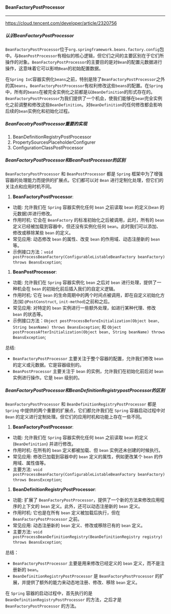 #### BeanFactoryPostProcessor

---

https://cloud.tencent.com/developer/article/2320756

##### 认识BeanFactoryPostProcessor

`BeanFactoryPostProcessor`位于`org.springframework.beans.factory.config`包中。与`BeanPostProcessor`有相似的核心逻辑，但它们之间的主要区别在于它们所操作的对象。`BeanFactoryPostProcessor`的主要目的是对`Bean`的配置元数据进行操作，这意味着它可以影响`Bean`的初始配置数据。

在`Spring IoC`容器实例化`beans`之前，特别是除了`BeanFactoryPostProcessor`之外的其`beans`，`BeanFactoryPostProcessor`有权利修改这些`beans`的配置。在`Spring`中，所有的`beans`在被完全实例化之前都是以`BeanDefinition`的形式存在的。`BeanFactoryPostProcessor`为我们提供了一个机会，使我们能够在`bean`完全实例化之前调整和修改这些`BeanDefinition`。对`BeanDefinition`的任何修改都会影响后续的`bean`实例化和初始化过程。

##### BeanFacotryPostProcessor重要的实现

1. BeanDefinitionRegistryPostProcessor
2. PropertySourcesPlaceholderConfigurer
3. ConfigurationClassPostProcessor

##### BeanFactoryPostProcessor和BeanPostProcessor的区别

`BeanFactoryPostProcessor` 和 `BeanPostProcessor` 都是 `Spring` 框架中为了增强容器的处理能力而提供的扩展点。它们都可以对 `Bean` 进行定制化处理，但它们的关注点和应用时机不同。

1. **BeanFactoryPostProcessor**:

- 功能: 允许我们在 `Spring` 容器实例化任何 `bean` 之前读取 `bean` 的定义(`bean` 的元数据)并进行修改。
- 作用时机: 它会在 `BeanFactory` 的标准初始化之后被调用，此时，所有的 `bean` 定义已经被加载到容器中，但还没有实例化任何 `bean`。此时我们可以添加、修改或移除某些 `bean` 的定义。
- 常见应用: 动态修改 `bean` 的属性、改变 `bean` 的作用域、动态注册新的 `bean` 等。
- 示例接口方法：`void postProcessBeanFactory(ConfigurableListableBeanFactory beanFactory) throws BeansException`;

1. **BeanPostProcessor**:

- 功能: 允许我们在 `Spring` 容器实例化 `bean` 之后对 `bean` 进行处理，提供了一种机会在 `bean` 的初始化前后插入我们的自定义逻辑。
- 作用时机: 它在 `bean` 的生命周期中的两个时间点被调用，即在自定义初始化方法(如 `@PostConstruct`, `init-method`)之前和之后。
- 常见应用: 对特定的 `bean` 实例进行一些额外处理，如进行某种代理、修改 `bean` 的状态等。
- 示例接口方法：`Object postProcessBeforeInitialization(Object bean, String beanName) throws BeansException`; 和 `Object postProcessAfterInitialization(Object bean, String beanName) throws BeansException`;

总结:

- `BeanFactoryPostProcessor` 主要关注于整个容器的配置，允许我们修改 `bean` 的定义或元数据。它是容器级别的。
- `BeanPostProcessor` 主要关注于 `bean` 的实例，允许我们在初始化前后对 `bean` 实例进行操作。它是 `bean` 级别的。

##### BeanFactoryPostProcessor和BeanDefinitionRegistrypostProcessor的区别

`BeanFactoryPostProcessor` 和 `BeanDefinitionRegistryPostProcessor` 都是 `Spring` 中提供的两个重要的扩展点，它们都允许我们在 `Spring` 容器启动过程中对 `Bean` 的定义进行定制处理。但它们的应用时机和功能上存在一些不同。

1. **BeanFactoryPostProcessor**:

- 功能: 允许我们在 `Spring` 容器实例化任何 `bean` 之前读取 `bean` 的定义 (`BeanDefinition`) 并进行修改。
- 作用时机: 在所有的 `bean` 定义都被加载、但 `bean` 实例还未创建的时候执行。
- 常见应用: 修改已加载到容器中的 `bean` 定义的属性，例如更改某个 `bean` 的作用域、属性值等。
- 主要方法: `void postProcessBeanFactory(ConfigurableListableBeanFactory beanFactory) throws BeansException`;

1. **BeanDefinitionRegistryPostProcessor**:

- 功能: 扩展了 `BeanFactoryPostProcessor`，提供了一个新的方法来修改应用程序的上下文的 `bean` 定义。此外，还可以动态注册新的 `bean` 定义。
- 作用时机: 它也是在所有 `bean` 定义被加载后执行，但在 `BeanFactoryPostProcessor` 之前。
- 常见应用: 动态注册新的 `bean` 定义、修改或移除已有的 `bean` 定义。
- 主要方法: `void postProcessBeanDefinitionRegistry(BeanDefinitionRegistry registry) throws BeansException`;

总结：

- `BeanFactoryPostProcessor` 主要是用来修改已经定义的 `bean` 定义，而不是注册新的 `bean`。
- `BeanDefinitionRegistryPostProcessor` 是 `BeanFactoryPostProcessor` 的扩展，并提供了额外的能力来动态地注册、修改、移除 `bean` 定义。

在 `Spring` 容器的启动过程中，首先执行的是 `BeanDefinitionRegistryPostProcessor` 的方法，之后才是 `BeanFactoryPostProcessor` 的方法。